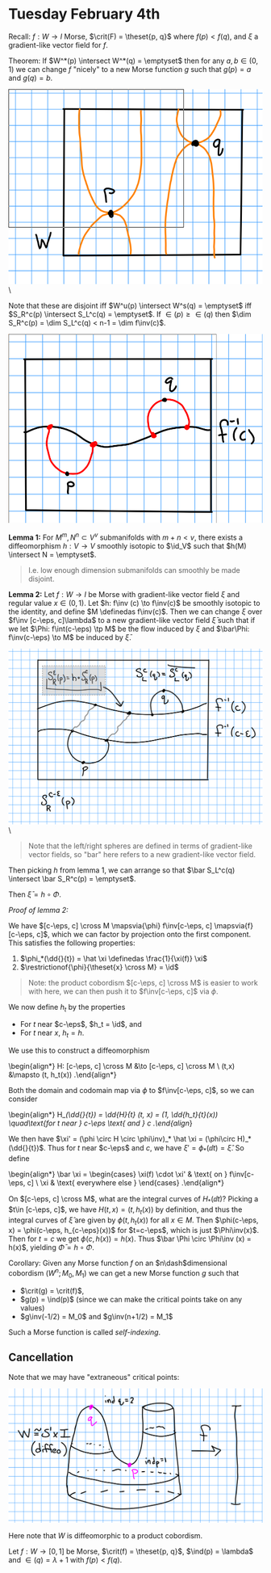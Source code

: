# Tuesday February 4th

Recall:
$f: W \to I$ Morse, $\crit(F) = \theset{p, q}$ where $f(p) < f(q)$, and $\xi$ a gradient-like vector field for $f$.

Theorem:
If $W^*(p) \intersect W^*(q) = \emptyset$ then for any $a, b\in (0 ,1)$ we can change $f$ "nicely" to a new Morse function $g$ such that $g(p) = a$ and $g(q) = b$.

![Image](figures/2020-02-04-11:09.png)\

Note that these are disjoint iff $W^u(p) \intersect W^s(q) = \emptyset$ iff $S_R^c(p) \intersect S_L^c(q) = \emptyset$.
If $\in(p) \geq \in (q)$ then $\dim S_R^c(p) = \dim S_L^c(q) < n-1 = \dim f\inv(c)$.

![Image](figures/2020-02-04-11:13.png)

**Lemma 1:**
For $M^m, N^n \subset V^v$ submanifolds with $m+n < v$, there exists a diffeomorphism $h: V \to V$ smoothly isotopic to $\id_V$ such that $h(M) \intersect N = \emptyset$.

> I.e. low enough dimension submanifolds can smoothly be made disjoint.

**Lemma 2:**
Let $f: W\to I$ be Morse with gradient-like vector field $\xi$ and regular value $x\in (0, 1)$.
Let $h: f\inv (c) \to f\inv(c)$ be smoothly isotopic to the identity, and define $M \definedas f\inv(c)$.
Then we can change $\xi$ over $f\inv [c-\eps, c]\lambda$ to a new gradient-like vector field $\bar \xi$ such that if we let $\Phi: f\int(c-\eps) \tp M$ be the flow induced by $\xi$ and $\bar\Phi: f\inv(c-\eps) \to M$ be induced by $\bar \xi$.

![Image](figures/2020-02-04-11:22.png)\

> Note that the left/right spheres are defined in terms of gradient-like vector fields, so "bar" here refers to a new gradient-like vector field.

Then picking $h$ from lemma 1, we can arrange so that $\bar S_L^c(q) \intersect \bar S_R^c(p) = \emptyset$.

Then $\bar \xi = h\circ \Phi$.

*Proof of lemma 2:*

We have $[c-\eps, c] \cross M \mapsvia{\phi} f\inv[c-\eps, c] \mapsvia{f} [c-\eps, c]$, which we can factor by projection onto the first component.
This satisfies the following properties:

1. $\phi_*(\dd{}{t}) = \hat \xi \definedas \frac{1}{\xi(f)} \xi$
2. $\restrictionof{\phi}{\theset{x} \cross M} = \id$

> Note: the product cobordism $[c-\eps, c] \cross M$ is easier to work with here, we can then push it to $f\inv[c-\eps, c]$ via $\phi$.

We now define $h_t$ by the properties

- For $t$ near $c-\eps$, $h_t = \id$, and
- For $t$ near $x$, $h_t = h$.

We use this to construct a diffeomorphism

\begin{align*}
H: [c-\eps, c] \cross M &\to [c-\eps, c] \cross M \\
(t,x) &\mapsto (t, h_t(x))
.\end{align*}

Both the domain and codomain map via $\phi$ to $f\inv[c-\eps, c]$, so we can consider 

\begin{align*}
H_*(\dd{}{t}) = \dd{H}{t} (t, x) = (1, \dd{h_t}{t}(x)) \quad\text{for $t$ near } c-\eps \text{ and } c 
.\end{align*}

We then have $\xi' = (\phi \circ H \circ \phi\inv)_* \hat \xi = (\phi\circ H)_* (\dd{}{t})$. 
Thus for $t$ near $c-\eps$ and $c$, we have $\xi' = \phi_*(\dd{}{t}) = \hat \xi$.
So define

\begin{align*}
\bar \xi =
\begin{cases}
\xi(f) \cdot \xi' & \text{ on } f\inv[c-\eps, c] \\
\xi & \text{ everywhere else }
\end{cases}
.\end{align*}

On $[c-\eps, c] \cross M$, what are the integral curves of $H_*(\dd{}{t})$?
Picking a $t\in [c-\eps, c]$, we have $H(t,x) = (t, h_t(x))$ by definition, and thus the integral curves of $\hat \xi$ are given by $\phi(t, h_t(x))$ for all $x\in M$.
Then $\phi(c-\eps, x) = \phi(c-\eps, h_{c-\eps}(x))$ for $t=c-\eps$, which is just $\Phi\inv(x)$.
Then for $t=c$ we get $\phi(c, h(x)) = h(x)$.
Thus $\bar \Phi \circ \Phi\inv (x) = h(x)$, yielding $\bar \Phi = h\circ \Phi$.

Corollary:
Given any Morse function $f$ on an $n\dash$dimensional cobordism $(W^n; M_0, M_1)$ we can get a new Morse function $g$ such that 

- $\crit(g) = \crit(f)$, 
- $g(p) = \ind(p)$ (since we can make the critical points take on any values)
- $g\inv(-1/2) = M_0$ and $g\inv(n+1/2) = M_1$


Such a Morse function is called *self-indexing*.

## Cancellation

Note that we may have "extraneous" critical points:

![Image](figures/2020-02-04-11:52.png)

Here note that $W$ is diffeomorphic to a product cobordism.

Let $f: W \to [0, 1]$ be Morse, $\crit(f) = \theset{p, q}$, $\ind(p) = \lambda$ and $\in(q) = \lambda + 1$ with $f(p) < f(q)$.

